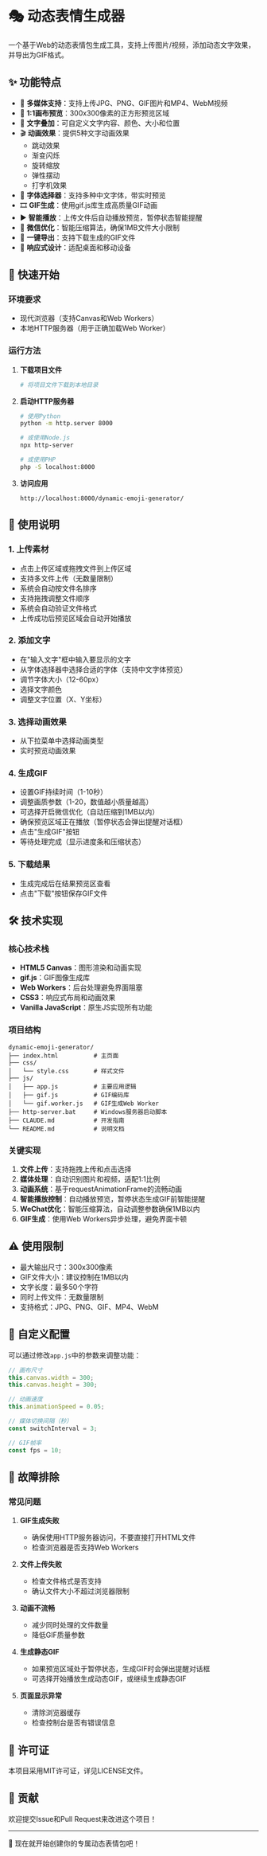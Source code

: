 # 🎭 动态表情生成器

一个基于Web的动态表情包生成工具，支持上传图片/视频，添加动态文字效果，并导出为GIF格式。

## ✨ 功能特点

- 📁 **多媒体支持**：支持上传JPG、PNG、GIF图片和MP4、WebM视频
- 🎨 **1:1画布预览**：300x300像素的正方形预览区域
- 📝 **文字叠加**：可自定义文字内容、颜色、大小和位置
- 🎬 **动画效果**：提供5种文字动画效果
  - 跳动效果
  - 渐变闪烁  
  - 旋转缩放
  - 弹性摆动
  - 打字机效果
- 🎨 **字体选择器**：支持多种中文字体，带实时预览
- 🎞️ **GIF生成**：使用gif.js库生成高质量GIF动画
- ▶️ **智能播放**：上传文件后自动播放预览，暂停状态智能提醒
- 💬 **微信优化**：智能压缩算法，确保1MB文件大小限制
- 💾 **一键导出**：支持下载生成的GIF文件
- 📱 **响应式设计**：适配桌面和移动设备

## 🚀 快速开始

### 环境要求

- 现代浏览器（支持Canvas和Web Workers）
- 本地HTTP服务器（用于正确加载Web Worker）

### 运行方法

1. **下载项目文件**
   ```bash
   # 将项目文件下载到本地目录
   ```

2. **启动HTTP服务器**
   ```bash
   # 使用Python
   python -m http.server 8000
   
   # 或使用Node.js
   npx http-server
   
   # 或使用PHP
   php -S localhost:8000
   ```

3. **访问应用**
   ```
   http://localhost:8000/dynamic-emoji-generator/
   ```

## 📖 使用说明

### 1. 上传素材
- 点击上传区域或拖拽文件到上传区域
- 支持多文件上传（无数量限制）
- 系统会自动按文件名排序
- 支持拖拽调整文件顺序
- 系统会自动验证文件格式
- 上传成功后预览区域会自动开始播放

### 2. 添加文字
- 在"输入文字"框中输入要显示的文字
- 从字体选择器中选择合适的字体（支持中文字体预览）
- 调节字体大小（12-60px）
- 选择文字颜色
- 调整文字位置（X、Y坐标）

### 3. 选择动画效果
- 从下拉菜单中选择动画类型
- 实时预览动画效果

### 4. 生成GIF
- 设置GIF持续时间（1-10秒）
- 调整画质参数（1-20，数值越小质量越高）
- 可选择开启微信优化（自动压缩到1MB以内）
- 确保预览区域正在播放（暂停状态会弹出提醒对话框）
- 点击"生成GIF"按钮
- 等待处理完成（显示进度条和压缩状态）

### 5. 下载结果
- 生成完成后在结果预览区查看
- 点击"下载"按钮保存GIF文件

## 🛠️ 技术实现

### 核心技术栈
- **HTML5 Canvas**：图形渲染和动画实现
- **gif.js**：GIF图像生成库
- **Web Workers**：后台处理避免界面阻塞
- **CSS3**：响应式布局和动画效果
- **Vanilla JavaScript**：原生JS实现所有功能

### 项目结构
```
dynamic-emoji-generator/
├── index.html          # 主页面
├── css/
│   └── style.css       # 样式文件
├── js/
│   ├── app.js          # 主要应用逻辑
│   ├── gif.js          # GIF编码库
│   └── gif.worker.js   # GIF生成Web Worker
├── http-server.bat     # Windows服务器启动脚本
├── CLAUDE.md           # 开发指南
└── README.md           # 说明文档
```

### 关键实现
1. **文件上传**：支持拖拽上传和点击选择
2. **媒体处理**：自动识别图片和视频，适配1:1比例
3. **动画系统**：基于requestAnimationFrame的流畅动画
4. **智能播放控制**：自动播放预览，暂停状态生成GIF前智能提醒
5. **WeChat优化**：智能压缩算法，自动调整参数确保1MB以内
6. **GIF生成**：使用Web Workers异步处理，避免界面卡顿

## ⚠️ 使用限制

- 最大输出尺寸：300x300像素
- GIF文件大小：建议控制在1MB以内
- 文字长度：最多50个字符
- 同时上传文件：无数量限制
- 支持格式：JPG、PNG、GIF、MP4、WebM

## 🔧 自定义配置

可以通过修改`app.js`中的参数来调整功能：

```javascript
// 画布尺寸
this.canvas.width = 300;
this.canvas.height = 300;

// 动画速度
this.animationSpeed = 0.05;

// 媒体切换间隔（秒）
const switchInterval = 3;

// GIF帧率
const fps = 10;
```

## 🐛 故障排除

### 常见问题

1. **GIF生成失败**
   - 确保使用HTTP服务器访问，不要直接打开HTML文件
   - 检查浏览器是否支持Web Workers

2. **文件上传失败**
   - 检查文件格式是否支持
   - 确认文件大小不超过浏览器限制

3. **动画不流畅**
   - 减少同时处理的文件数量
   - 降低GIF质量参数

4. **生成静态GIF**
   - 如果预览区域处于暂停状态，生成GIF时会弹出提醒对话框
   - 可选择开始播放生成动态GIF，或继续生成静态GIF

5. **页面显示异常**
   - 清除浏览器缓存
   - 检查控制台是否有错误信息

## 📄 许可证

本项目采用MIT许可证，详见LICENSE文件。

## 🤝 贡献

欢迎提交Issue和Pull Request来改进这个项目！

---

🎉 现在就开始创建你的专属动态表情包吧！